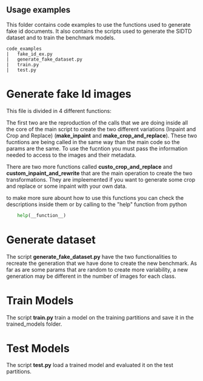 ## Usage examples
This folder contains code examples to use the functions used to generate fake id documents. It also contains the scripts used to generate the SIDTD dataset and to train the benchmark models.

```
code_examples
|   fake_id_ex.py 
|   generate_fake_dataset.py
|   train.py
|   test.py
```

# Generate fake Id images

This file is divided in 4 different functions:

 The first two are the reproduction of the calls that we are doing inside all the core of the main script to create the two different variations (Inpaint and Crop and Replace) (__make_inpaint__ and __make_crop_and_replace__). These two fucntions are being called in the same way than the main code so the params are the same. To use the fucntion you must pass the information needed to access to the images and their metadata.

There are two more functions called __custo_crop_and_replace__ and __custom_inpaint_and_rewrite__  that are the main operation to create the two transformations. They are impleemented if you want to generate some crop and replace or some inpaint with your own data. 

to make more sure abount how to use this functions you can check the descriptions inside them or by calling to the "help" function from python

```python
    help(__function__)
```

# Generate dataset

The script __generate_fake_dataset.py__ have the two functionalities to recreate the generation that we have done to create the new benchmark. As far as are some params that are random to create more variability, a new generation may be different in the number of images for each class.

# Train Models

The script __train.py__ train a model on the training partitions and save it in the trained_models folder.

# Test Models

The script __test.py__ load a trained model and evaluated it on the test partitions.
